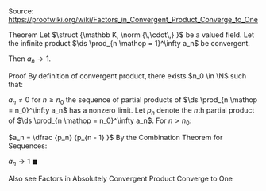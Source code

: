 # 

Source: https://proofwiki.org/wiki/Factors_in_Convergent_Product_Converge_to_One

Theorem
Let $\struct {\mathbb K, \norm {\,\cdot\,} }$ be a valued field.
Let the infinite product $\ds \prod_{n \mathop = 1}^\infty a_n$ be convergent.

Then $a_n \to 1$.


Proof
By definition of convergent product, there exists $n_0 \in \N$ such that:

$a_n \ne 0$ for $n \ge n_0$
the sequence of partial products of $\ds \prod_{n \mathop = n_0}^\infty a_n$ has a nonzero limit.
Let $p_n$ denote the $n$th partial product of $\ds \prod_{n \mathop = n_0}^\infty a_n$.
For $n > n_0$:

$a_n = \dfrac {p_n} {p_{n - 1} }$
By the Combination Theorem for Sequences:

$a_n \to 1$
$\blacksquare$


Also see
Factors in Absolutely Convergent Product Converge to One





